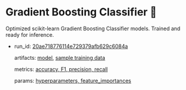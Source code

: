 # Gradient Boosting Classifier 🚀 

Optimized scikit-learn Gradient Boosting Classifier models. Trained and ready for inference. 

- run_id: [20ae718776114e729379afb629c6084a](./345569890189320585/20ae718776114e729379afb629c6084a/)
  
  artifacts: [model](./345569890189320585/20ae718776114e729379afb629c6084a/artifacts/model/), [sample training data](./345569890189320585/20ae718776114e729379afb629c6084a/artifacts/sample_train_data_46562.csv)
  
  metrics: [accuracy, F1, precision, recall](./345569890189320585/20ae718776114e729379afb629c6084a/metrics/)
  
  params: [hyperparameters, feature_importances](./345569890189320585/20ae718776114e729379afb629c6084a/params/)

